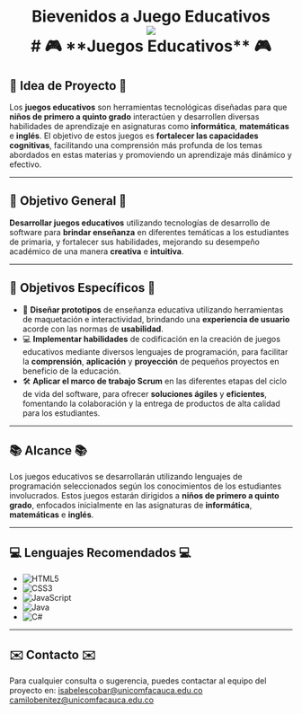<h1 align="center">Bievenidos a Juego Educativos
  <br>
<div align="center">
  <a href="https://www.unicomfacauca.edu.co/" ><img src="https://i.postimg.cc/rpNwWnWx/logo-club-programacion-logo.png?style=social" /> </a>
</div>
# 🎮 **Juegos Educativos** 🎮

## 📘 **Idea de Proyecto** 📘

Los **juegos educativos** son herramientas tecnológicas diseñadas para que **niños de primero a quinto grado** interactúen y desarrollen diversas habilidades de aprendizaje en asignaturas como **informática**, **matemáticas** e **inglés**. El objetivo de estos juegos es **fortalecer las capacidades cognitivas**, facilitando una comprensión más profunda de los temas abordados en estas materias y promoviendo un aprendizaje más dinámico y efectivo.

---

## 🎯 **Objetivo General** 🎯

**Desarrollar juegos educativos** utilizando tecnologías de desarrollo de software para **brindar enseñanza** en diferentes temáticas a los estudiantes de primaria, y fortalecer sus habilidades, mejorando su desempeño académico de una manera **creativa** e **intuitiva**.

---

## 📝 **Objetivos Específicos** 📝

- 🎨 **Diseñar prototipos** de enseñanza educativa utilizando herramientas de maquetación e interactividad, brindando una **experiencia de usuario** acorde con las normas de **usabilidad**.
- 💻 **Implementar habilidades** de codificación en la creación de juegos educativos mediante diversos lenguajes de programación, para facilitar la **comprensión**, **aplicación** y **proyección** de pequeños proyectos en beneficio de la educación.
- 🛠️ **Aplicar el marco de trabajo Scrum** en las diferentes etapas del ciclo de vida del software, para ofrecer **soluciones ágiles** y **eficientes**, fomentando la colaboración y la entrega de productos de alta calidad para los estudiantes.

---

## 📚 **Alcance** 📚

Los juegos educativos se desarrollarán utilizando lenguajes de programación seleccionados según los conocimientos de los estudiantes involucrados. Estos juegos estarán dirigidos a **niños de primero a quinto grado**, enfocados inicialmente en las asignaturas de **informática**, **matemáticas** e **inglés**.

---

## 💻 **Lenguajes Recomendados** 💻

- ![HTML5](https://img.shields.io/badge/HTML5-E34F26?style=for-the-badge&logo=html5&logoColor=white) 
- ![CSS3](https://img.shields.io/badge/CSS3-1572B6?style=for-the-badge&logo=css3&logoColor=white) 
- ![JavaScript](https://img.shields.io/badge/JavaScript-F7DF1E?style=for-the-badge&logo=javascript&logoColor=black) 
- ![Java](https://img.shields.io/badge/Java-007396?style=for-the-badge&logo=java&logoColor=white) 
- ![C#](https://img.shields.io/badge/C%23-239120?style=for-the-badge&logo=c-sharp&logoColor=white) 

---

## ✉️ **Contacto** ✉️

Para cualquier consulta o sugerencia, puedes contactar al equipo del proyecto en:
[isabelescobar@unicomfacauca.edu.co](mailto:isabelescobar@unicomfacauca.edu.co)
[camilobenitez@unicomfacauca.edu.co](mailto:camilobenitez@unicomfacauca.edu.co)
